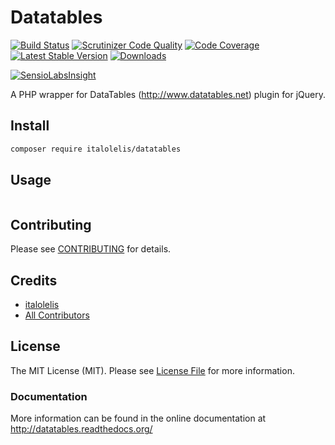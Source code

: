 # Datatables

[![Build Status](https://travis-ci.org/italolelis/datatables.svg?style=flat-square)](https://travis-ci.org/italolelis/datatables)
[![Scrutinizer Code Quality](http://img.shields.io/scrutinizer/g/italolelis/datatables.svg?style=flat-square)](https://scrutinizer-ci.com/g/italolelis/datatables/)
[![Code Coverage](http://img.shields.io/scrutinizer/coverage/g/italolelis/datatables.svg?style=flat-square)](https://scrutinizer-ci.com/g/italolelis/datatables/)
[![Latest Stable Version](http://img.shields.io/packagist/v/easyframework/datatables.svg?style=flat-square)](https://packagist.org/packages/italolelis/datatables)
[![Downloads](https://img.shields.io/packagist/dt/easyframework/datatables.svg?style=flat-square)](https://packagist.org/packages/italolelis/datatables)

[![SensioLabsInsight](https://insight.sensiolabs.com/projects/1f67b9bd-f120-43d5-9f02-f73aa6132d86/small.png)](https://insight.sensiolabs.com/projects/1f67b9bd-f120-43d5-9f02-f73aa6132d86)

A PHP wrapper for DataTables (http://www.datatables.net) plugin for jQuery.

## Install

``` sh
composer require italolelis/datatables
```

## Usage

```php

```    

## Contributing

Please see [CONTRIBUTING](https://github.com/italolelis/datatables/blob/master/CONTRIBUTING.md) for details.

## Credits

- [italolelis](https://github.com/italolelis)
- [All Contributors](https://github.com/italolelis/datatables/contributors)

## License

The MIT License (MIT). Please see [License File](https://github.com/italolelis/datatables/blob/master/LICENSE) for more information.

### Documentation

More information can be found in the online documentation at
http://datatables.readthedocs.org/
